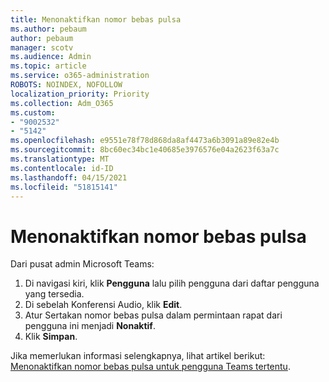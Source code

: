 ```yaml
---
title: Menonaktifkan nomor bebas pulsa
ms.author: pebaum
author: pebaum
manager: scotv
ms.audience: Admin
ms.topic: article
ms.service: o365-administration
ROBOTS: NOINDEX, NOFOLLOW
localization_priority: Priority
ms.collection: Adm_O365
ms.custom:
- "9002532"
- "5142"
ms.openlocfilehash: e9551e78f78d868da8af4473a6b3091a89e82e4b
ms.sourcegitcommit: 8bc60ec34bc1e40685e3976576e04a2623f63a7c
ms.translationtype: MT
ms.contentlocale: id-ID
ms.lasthandoff: 04/15/2021
ms.locfileid: "51815141"
---
```

# <a name="disabling-toll-free-numbers"></a>Menonaktifkan nomor bebas pulsa

Dari pusat admin Microsoft Teams:

1. Di navigasi kiri, klik **Pengguna** lalu pilih pengguna dari daftar pengguna yang tersedia.
2. Di sebelah Konferensi Audio, klik **Edit**.
3. Atur Sertakan nomor bebas pulsa dalam permintaan rapat dari pengguna ini menjadi **Nonaktif**.
4. Klik **Simpan**.

Jika memerlukan informasi selengkapnya, lihat artikel berikut: [Menonaktifkan nomor bebas pulsa untuk pengguna Teams tertentu](https://docs.microsoft.com/microsoftteams/disabling-toll-free-numbers-for-specific-teams-users).
